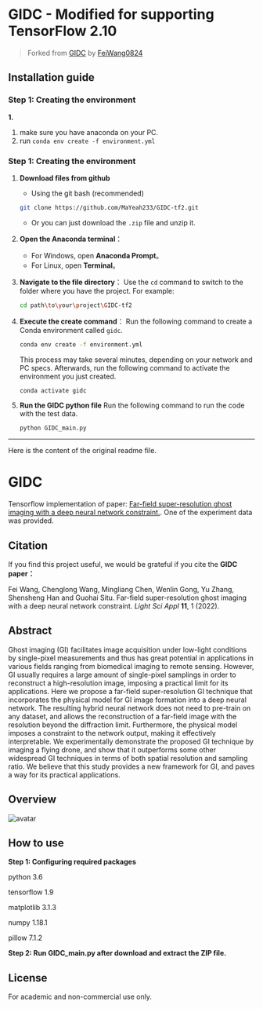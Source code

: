 # GIDC - Modified for supporting TensorFlow 2.10
> Forked from [GIDC](https://github.com/FeiWang0824/GIDC) by [FeiWang0824](https://github.com/FeiWang0824)
## Installation guide
### Step 1: Creating the environment
**1.**
1. make sure you have anaconda on your PC.
2. run `conda env create -f environment.yml`



### Step 1: Creating the environment
1.  **Download files from github**
      * Using the git bash (recommended)

    ```bash
    git clone https://github.com/MaYeah233/GIDC-tf2.git
    ```
      * Or you can just download the `.zip` file and unzip it.
2.  **Open the Anaconda terminal**：
      * For Windows, open **Anaconda Prompt**。
      * For Linux, open **Terminal**。
3.  **Navigate to the file directory**：
    Use the `cd` command to switch to the folder where you have the project. For example:

    ```bash
    cd path\to\your\project\GIDC-tf2
    ```
4.  **Execute the create command**：
    Run the following command to create a Conda environment called `gidc`.

    ```bash
    conda env create -f environment.yml
    ```
    This process may take several minutes, depending on your network and PC specs. Afterwards, run the following command to activate the environment you just created.
    ```bash
    conda activate gidc
    ```
5.  **Run the GIDC python file**
    Run the following command to run the code with the test data.
    ```bash
    python GIDC_main.py
    ```








---
Here is the content of the original readme file.
# GIDC

Tensorflow implementation of paper: [Far-field super-resolution ghost imaging with a deep neural network constraint.](https://www.nature.com/articles/s41377-021-00680-w). One of the experiment data was provided.

## Citation
If you find this project useful, we would be grateful if you cite the **GIDC paper：**

Fei Wang, Chenglong Wang, Mingliang Chen, Wenlin Gong, Yu Zhang, Shensheng Han and Guohai Situ. Far-field super-resolution ghost imaging with a deep neural network constraint. *Light Sci Appl* **11**, 1 (2022).

## Abstract
Ghost imaging (GI) facilitates image acquisition under low-light conditions by single-pixel measurements and thus has great potential in applications in various fields ranging from biomedical imaging to remote sensing. However, GI usually requires a large amount of single-pixel samplings in order to reconstruct a high-resolution image, imposing a practical limit for its applications. Here we propose a far-field super-resolution GI technique that incorporates the physical model for GI image formation into a deep neural network. The resulting hybrid neural network does not need to pre-train on any dataset, and allows the reconstruction of a far-field image with the resolution beyond the diffraction limit. Furthermore, the physical model imposes a constraint to the network output, making it effectively interpretable. We experimentally demonstrate the proposed GI technique by imaging a flying drone, and show that it outperforms some other widespread GI techniques in terms of both spatial resolution and sampling ratio. We believe that this study provides a new framework for GI, and paves a way for its practical applications.

## Overview
![avatar](https://media.springernature.com/lw685/springer-static/image/art%3A10.1038%2Fs41377-021-00680-w/MediaObjects/41377_2021_680_Fig1_HTML.png?as=webp)

## How to use
**Step 1: Configuring required packages**

python 3.6

tensorflow 1.9

matplotlib 3.1.3

numpy 1.18.1

pillow 7.1.2

**Step 2: Run GIDC_main.py after download and extract the ZIP file.**

## License
For academic and non-commercial use only.
